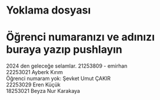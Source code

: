 # Yoklama dosyası
# Öğrenci numaranızı ve adınızı buraya yazıp pushlayın

2024 den geleceğe selamlar. 21253809 - emirhan <br/>
22253021 Ayberk Kırım <br/>
Öğrenci numaram yok: Şevket Umut ÇAKIR <br/>
22253029 Eren Küçük <br/>
18253021 Beyza Nur Karakaya
